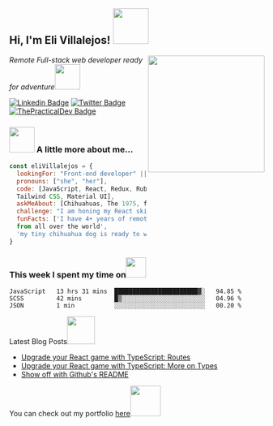 
<h2> Hi, I'm Eli Villalejos! <img src="https://media.giphy.com/media/26Fxy3Iz1ari8oytO/giphy.gif" width="70"></h2>
<img align='right' src="https://media.giphy.com/media/dWxO36Jzd6bTSt5dIY/giphy.gif" width="230">
<p><em>Remote Full-stack web developer ready for adventure</em><img src="https://media.giphy.com/media/XGma2iRIHTKkwqRkFl/giphy.gif" width="50"></p>

[![Linkedin Badge](https://img.shields.io/badge/-Ellie%20Villalejos-blue?style=flat-square&logo=Linkedin&logoColor=white&link=https://www.linkedin.com/in/ellievillalejos/)](https://www.linkedin.com/in/ellievillalejos/)
[![Twitter Badge](https://img.shields.io/badge/-@miss_elliev_-1ca0f1?style=flat-square&labelColor=1ca0f1&logo=twitter&logoColor=white&link=https://twitter.com/miss_elliev)](https://twitter.com/miss_elliev)
[![ThePracticalDev Badge](https://img.shields.io/badge/-misselliev-0A0A0A?style=flat-square&labelColor=black&logo=dev.to&link=https://dev.to/misselliev)](https://dev.to/misselliev)

### <img src="https://media.giphy.com/media/kbVuid1Ak3uEHJUMVO/giphy.gif" width="50"> A little more about me...  

```javascript
const eliVillalejos = {
  lookingFor: "Front-end developer" || "Full-stack web developer",
  pronouns: ["she", "her"],
  code: [JavaScript, React, Redux, Ruby on Rails, HTML/CSS, Semantic UI, Bootstrap, 
  Tailwind CSS, Material UI],
  askMeAbout: [Chihuahuas, The 1975, food recipes, renovation shows],
  challenge: "I am honing my React skills and picking up TypeScript",
  funFacts: ['I have 4+ years of remote work experience with devs 
  from all over the world', 
  'my tiny chihuahua dog is ready to woof at the right offer']
}
```
### This week I spent my time on<img src="https://media.giphy.com/media/SvQzkTQb3ZwKcj1QTO/giphy.gif" width="40">

<!--START_SECTION:waka-->

```text
JavaScript   13 hrs 31 mins  ███████████████████████▓░   94.85 %
SCSS         42 mins         █▒░░░░░░░░░░░░░░░░░░░░░░░   04.96 %
JSON         1 min           ░░░░░░░░░░░░░░░░░░░░░░░░░   00.20 %
```

<!--END_SECTION:waka-->

<p>Latest Blog Posts<img src="https://media.giphy.com/media/THICzXhqZItpoFX7aD/giphy.gif" width="55"></p>

<!-- BLOG-POST-LIST:START -->
- [Upgrade your React game with TypeScript: Routes](https://dev.to/misselliev/upgrade-your-react-game-with-typescript-routing-4c59)
- [Upgrade your React game with TypeScript: More on Types](https://dev.to/misselliev/upgrade-your-react-game-with-typescript-more-on-types-5o8)
- [Show off with Github&#39;s README](https://dev.to/misselliev/show-off-with-github-s-readme-40eh)
<!-- BLOG-POST-LIST:END -->

<p>You can check out my portfolio <a href="https://elizabeth-villalejos.netlify.app">here</a><img src="https://media.giphy.com/media/cKPse5DZaptID3YAMK/giphy.gif" width="60"></p>
